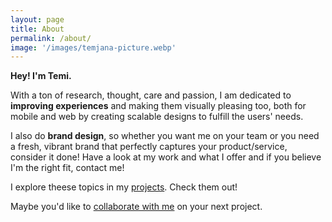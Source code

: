 ```yaml
---
layout: page
title: About
permalink: /about/
image: '/images/temjana-picture.webp'
---
```


**Hey! I'm Temi.**

With a ton of research, thought, care and passion, I am dedicated to **improving experiences** and making them visually pleasing too,
both for mobile and web by creating scalable designs to fulfill the users' needs.

I also do **brand design**, so whether you want me on your team or you need a fresh,
vibrant brand that perfectly captures your product/service,
consider it done!
Have a look at my work and what I offer and if you believe I'm the right fit, contact me!

I explore theese topics in my [projects]({{site.baseurl}}/projects/). Check them out!

Maybe you'd like to [collaborate with me](mailto:temi.angjusheva@gmail.com) on your next project.